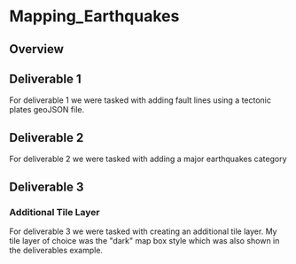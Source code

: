 # Mapping_Earthquakes
## Overview
## Deliverable 1
For deliverable 1 we were tasked with adding fault lines using a tectonic plates geoJSON file. 
## Deliverable 2      
For deliverable 2 we were tasked with adding a major earthquakes category
## Deliverable 3
### Additional Tile Layer
For deliverable 3 we were tasked with creating an additional tile layer. My tile layer of choice was the "dark" map box style which was also shown in the deliverables example. 

